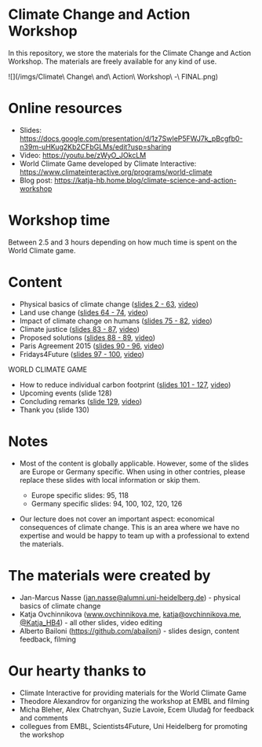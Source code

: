 # Climate Change and Action Workshop

In this repository, we store the materials for the Climate Change and Action Workshop. The materials are freely available for any kind of use.

![](/imgs/Climate\ Change\ and\ Action\ Workshop\ -\ FINAL.png)

# Online resources

* Slides: https://docs.google.com/presentation/d/1z7SwIeP5FWJ7k_pBcgfb0-n39m-uHKug2Kb2CFbGLMs/edit?usp=sharing
* Video: https://youtu.be/zWyO_JOkcLM
* World Climate Game developed by Climate Interactive: https://www.climateinteractive.org/programs/world-climate
* Blog post: https://katja-hb.home.blog/climate-science-and-action-workshop

# Workshop time

Between 2.5 and 3 hours depending on how much time is spent on the World Climate game.

# Content

* Physical basics of climate change ([slides 2 - 63](https://docs.google.com/presentation/d/1z7SwIeP5FWJ7k_pBcgfb0-n39m-uHKug2Kb2CFbGLMs/edit#slide=id.g475928a829_3_0), [video](https://www.youtube.com/watch?v=zWyO_JOkcLM))
* Land use change ([slides 64 - 74](https://docs.google.com/presentation/d/1z7SwIeP5FWJ7k_pBcgfb0-n39m-uHKug2Kb2CFbGLMs/edit#slide=id.g475928a829_1_399), [video](https://www.youtube.com/watch?v=zWyO_JOkcLM&t=48m56s))
* Impact of climate change on humans ([slides 75 - 82](https://docs.google.com/presentation/d/1z7SwIeP5FWJ7k_pBcgfb0-n39m-uHKug2Kb2CFbGLMs/edit#slide=id.g475928a829_1_202), [video](https://www.youtube.com/watch?v=zWyO_JOkcLM&t=56m20s))
* Climate justice ([slides 83 - 87](https://docs.google.com/presentation/d/1z7SwIeP5FWJ7k_pBcgfb0-n39m-uHKug2Kb2CFbGLMs/edit#slide=id.g41a731f019_17_647), [video](https://www.youtube.com/watch?v=zWyO_JOkcLM&t=58m56s))
* Proposed solutions ([slides 88 - 89](https://docs.google.com/presentation/d/1z7SwIeP5FWJ7k_pBcgfb0-n39m-uHKug2Kb2CFbGLMs/edit#slide=id.g6014d16084_0_3), [video](https://www.youtube.com/watch?v=zWyO_JOkcLM&t=60m16s))
* Paris Agreement 2015 ([slides 90 - 96](https://docs.google.com/presentation/d/1z7SwIeP5FWJ7k_pBcgfb0-n39m-uHKug2Kb2CFbGLMs/edit#slide=id.g41a731f019_17_679), [video](https://www.youtube.com/watch?v=zWyO_JOkcLM&t=61m29s))
* Fridays4Future ([slides 97 - 100](https://docs.google.com/presentation/d/1z7SwIeP5FWJ7k_pBcgfb0-n39m-uHKug2Kb2CFbGLMs/edit#slide=id.g41a731f019_17_722), [video](https://www.youtube.com/watch?v=zWyO_JOkcLM&t=65m23s))

WORLD CLIMATE GAME

* How to reduce individual carbon footprint ([slides 101 - 127](https://docs.google.com/presentation/d/1z7SwIeP5FWJ7k_pBcgfb0-n39m-uHKug2Kb2CFbGLMs/edit#slide=id.g41a731f019_17_742), [video](https://www.youtube.com/watch?v=zWyO_JOkcLM&t=67m38s))
* Upcoming events (slide 128)
* Concluding remarks ([slide 129](https://docs.google.com/presentation/d/1z7SwIeP5FWJ7k_pBcgfb0-n39m-uHKug2Kb2CFbGLMs/edit#slide=id.g6014d16084_0_125), [video](https://www.youtube.com/watch?v=zWyO_JOkcLM&t=84m12s))
* Thank you (slide 130)

# Notes

* Most of the content is globally applicable. However, some of the slides are Europe or Germany specific. When using in other contries, please replace these slides with local information or skip them.

  * Europe specific slides: 95, 118
  * Germany specific slides: 94, 100, 102, 120, 126

* Our lecture does not cover an important aspect: economical consequences of climate change. This is an area where we have no expertise and would be happy to team up with a professional to extend the materials.

# The materials were created by

* Jan-Marcus Nasse (jan.nasse@alumni.uni-heidelberg.de) - physical basics of climate change
* Katja Ovchinnikova (www.ovchinnikova.me, katja@ovchinnikova.me, [@Katja_HB4](https://twitter.com/katja_hb4)) - all other slides, video editing
* Alberto Bailoni (https://github.com/abailoni) - slides design, content feedback, filming

# Our hearty thanks to

* Climate Interactive for providing materials for the World Climate Game
* Theodore Alexandrov for organizing the workshop at EMBL and filming
* Micha Bleher, Alex Chatrchyan, Suzie Lavoie, Ecem Uludağ for feedback and comments
* collegues from EMBL, Scientists4Future, Uni Heidelberg for promoting the workshop
